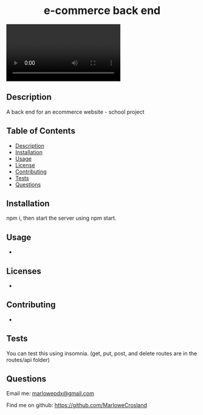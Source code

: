 <h1 align="center">e-commerce back end</h1>

![check out this video!](ecommerce-screen-recording.mp4)<br />

## Description
A back end for an ecommerce website - school project

## Table of Contents
- [Description](#description)
- [Installation](#installation)
- [Usage](#usage)
- [License](#license)
- [Contributing](#contributing)
- [Tests](#tests)
- [Questions](#questions)

## Installation
 npm i, then start the server using npm start. 
        
## Usage
-

## Licenses
-

## Contributing
-

## Tests
You can test this using insomnia. (get, put, post, and delete routes are in the routes/api folder)

## Questions

Email me: marlowepdx@gmail.com

Find me on github: https://github.com/MarloweCrosland
    
